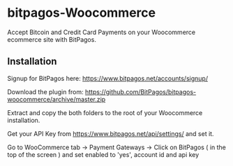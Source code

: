 bitpagos-Woocommerce
================

Accept Bitcoin and Credit Card Payments on your Woocommerce ecommerce site with BitPagos.

Installation
-------

Signup for BitPagos here: https://www.bitpagos.net/accounts/signup/

Download the plugin from: https://github.com/BitPagos/bitpagos-woocommerce/archive/master.zip

Extract and copy the both folders to the root of your Woocommerce installation.

Get your API Key from https://www.bitpagos.net/api/settings/ and set it.

Go to WooCommerce tab -> Payment Gateways -> Click on BitPagos ( in the top of the screen ) and set enabled to 'yes', account id and api key